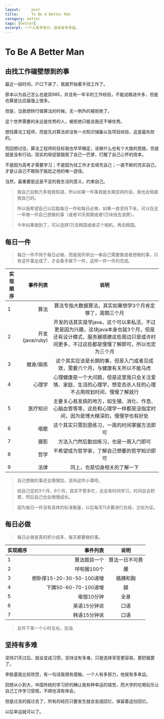 ```yaml
---
layout:     post
title:      To Be A Better Man
category: better
tags: [better]
excerpt: 一个人有多努力，就会有多幸运。
---
```



To Be A Better Man
=======

由找工作碰壁想到的事
----------

最近一段时间，户口下来了，我就开始着手找工作了。

原本以为自己怎么也是双985，并且有一年半的工作经验，不能说精进许多，但是也算是比应届强上很多。

但是，当我想转行做算法的时候，无一例外的被拒绝了。

这个世界需要的永远是优秀的人，被拒绝只能说我还不够优秀。

想找算法工程师，而是先对算法却没有一点知识储备以及项目经验，这是最失败的。

而回想过往，算法工程师的目标我也早早确定，该做什么也有个大致的思路，但是就是没有行动，现实的局促狠狠扇了自己一巴掌，打醒了自己心怀的侥幸。

不是因为高考才需要学习；不是因为找工作才去填充自己；一直不断的充实自己，才是让自己不致陷于尴尬之地的唯一途径。

当然，最重要是这是不足的我生活的意义，约束自己。

> 我自己自制力多弱我知道，所以如果一件事我能长期坚持的话，我也会佩服我自己的。
> 
> 所以我希望自己以后能每日一件和每日必做，如果一直坚持下来，可以在这一年做一件自己想做的事（或者10天假期或者1万块钱去浪费）。
>
> 今年如果做到了，可以选择1万去韩国或者买个相机，再去韩国。

每日一件
----------

> 每日一件不同于每日必做，而是我列举出一串自己需要做或者想做的事，只有这件事达成了，才会着手做下一件，这样一件一件的完成。

| 实现顺序 | 事件列表    |  说明  |
| -------- | -----:   | :----: |
| 1        | 算法      |   算法专指大数据算法，其实如果想学3个月肯定够了，周期三个月    |
| 2        | 开发(java/ruby)      |   开发的话其实是学java，这个可以来私活，不过更是因为兴趣，这块java本身也就3个月，但是还有设计模式、服务器搭建这些周边只是或许时间更多，不过这些都是慢慢了解即可，所以也定为三个月    |
| 3        | 健身/锻炼      |   这个其实应该是长期的事，但是入门或者见成效，需要六个月，与健康有关所以不能马虎    |
| 4        | 心理学 | 心理健康是一个大问题，但是这里我只会关注爱情、家庭、生活的心理学，想变态杀人狂的心理不占用规划时间，慢慢了解就行|
| 5|  医疗知识 | 主要关心易发病的地方，如生殖、消化、作息、心脑血管等等，这些和心理学一样都是没指定时间，因为是博大精深的，慢慢学也有好处|
| 6| 唱歌| 这个其实只需刻意练习，一周的时间掌握方法即可|
| 7| 摄影| 方法入门然后勤加练习，也是一周入门即可|
| 8| 哲学 | 不希望成为哲学家，了解自己想要的哲学知识即可|
|9|法律| 同上，也是切身相关的了解一下|

> 自己想做的事还会慢慢加，坚持这件小事吧。
>
> 给自己定的3个月、6个月，其实不管多忙，总会有时间学习，时间总会积累，然后自己也会慢慢成长。
>
> 因为每日一件没有具体的标准衡量，以后每天11点要进行总结，立帖为证。

每日必做
------------

> 每日必做是真的积少成多，每天都要做的事。

| 实现顺序 | 事件列表    |  说明  |
| -------- | -----:   | :----: |
| 1 | 算法题目一个| 算法一日不可费|
| 2 | 呼啦圈100个 |  腰|
| 3 | 俯卧撑15-20-30-50-100递增| 胳膊和胸|
|4 | 下蹲50-60-70-100递增| 腿|
|5| 瑜伽10分钟| 全身|
|6| 英语15分钟说| 口语|
|7| 韩语15分钟说| 口语|

> 总共下来一个小时左右，加油

坚持有多难
--------------

坚持21天过后，就会变成习惯，坚持没有多难，只是选择享受更容易，更舒服罢了。

李胜基我比较欣赏，有一句话我很有感触，一个人有多努力，他就有多幸运。

回想从小到大，中国传统的学习好的确让我有种幸运的错觉，而大学的吃喝玩乐让自己工作学习受阻，不顺也深有体会。

但是过去的就过去了，所有的经历只要发生就会变成回忆，保留着这份回忆。

以后幸运就可以了。
